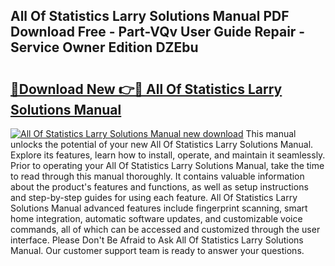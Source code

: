 ## All Of Statistics Larry Solutions Manual PDF Download Free - Part-VQv User Guide Repair - Service Owner Edition DZEbu

# <h2><a href="http://bc68846.oget.top/?id=All+Of+Statistics+Larry+Solutions+Manual">🔗Download New 👉🔴 All Of Statistics Larry Solutions Manual</a></h2>

[![All Of Statistics Larry Solutions Manual new download](https://i.imgur.com/5g1atiW.png)](http://bc68846.oget.top/?id=All+Of+Statistics+Larry+Solutions+Manual)
This manual unlocks the potential of your new All Of Statistics Larry Solutions Manual. Explore its features, learn how to install, operate, and maintain it seamlessly. Prior to operating your All Of Statistics Larry Solutions Manual, take the time to read through this manual thoroughly. It contains valuable information about the product's features and functions, as well as setup instructions and step-by-step guides for using each feature. All Of Statistics Larry Solutions Manual advanced features include fingerprint scanning, smart home integration, automatic software updates, and customizable voice commands, all of which can be accessed and customized through the user interface. Please Don't Be Afraid to Ask All Of Statistics Larry Solutions Manual. Our customer support team is ready to answer your questions.
